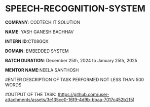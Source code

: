 # SPEECH-RECOGNITION-SYSTEM

**COMPANY**: CODTECH IT SOLUTION

**NAME**: YASH GANESH BACHHAV

**INTERN ID**:CT08GQX

**DOMAIN**: EMBEDDED SYSTEM

**BATCH DURATION**: December 25th, 2024 to January 25th, 2025

**MENTOR NAME**:NEELA SANTHOSH

#ENTER DESCRIPTION OF TASK PERFORMED NOT LESS THAN 500 WORDS

#OUTPUT OF THE TASK:
(https://github.com/user-attachments/assets/3e135ce0-16f9-4d9b-bbaa-7017c452b2f5)
